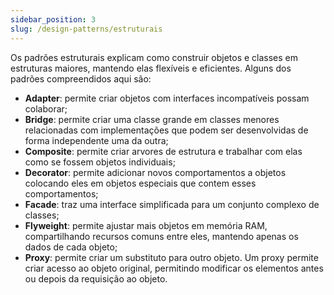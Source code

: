 ```yaml
---
sidebar_position: 3
slug: /design-patterns/estruturais
---
```


Os padrões estruturais explicam como construir objetos e classes em estruturas maiores, mantendo elas flexíveis e eficientes. Alguns dos padrões compreendidos aqui são:

- **Adapter**: permite criar objetos com interfaces incompatíveis possam colaborar;
- **Bridge**: permite criar uma classe grande em classes menores relacionadas com implementações que podem ser desenvolvidas de forma independente uma da outra;
- **Composite**: permite criar arvores de estrutura e trabalhar com elas como se fossem objetos individuais;
- **Decorator**: permite adicionar novos comportamentos a objetos colocando eles em objetos especiais que contem esses comportamentos;
- **Facade**: traz uma interface simplificada para um conjunto complexo de classes;
- **Flyweight**: permite ajustar mais objetos em memória RAM, compartilhando recursos comuns entre eles, mantendo apenas os dados de cada objeto;
- **Proxy**: permite criar um substituto para outro objeto. Um proxy permite criar acesso ao objeto original, permitindo modificar os elementos antes ou depois da requisição ao objeto.